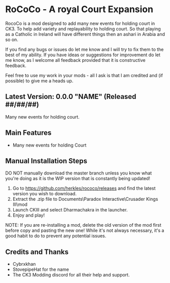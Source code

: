 # RoCoCo - A royal Court Expansion

RocoCo is a mod designed to add many new events for holding court in CK3. To help add variety and replayability to holding court. So that playing as a Catholic in Ireland will have different things then an ashari in Arabia and so on. 

If you find any bugs or issues do let me know and I will try to fix them to the best of my ability. If you have ideas or suggestions for improvement do let me know, as I welcome all feedback provided that it is constructive feedback.

Feel free to use my work in your mods - all I ask is that I am credited and (if possible) to give me a heads up.

## Latest Version: 0.0.0 "NAME" (Released ##/##/##)

Many new events for holding court. 


## Main Features

- Many new events for holding Court

## Manual Installation Steps

DO NOT manually download the master branch unless you know what you're doing as it is the WIP version that is constantly being updated!

1. Go to <https://github.com/herkles/rococo/releases> and find the latest version you wish to download.
2. Extract the .zip file to Documents\Paradox Interactive\Crusader Kings III\mod
3. Launch CKIII and select Dharmachakra in the launcher.
4. Enjoy and play!

NOTE: If you are re-installing a mod, delete the old version of the mod first before copy and pasting the new one! While it's not always necessary, it's a good habit to do to prevent any potential issues.

## Credits and Thanks

- Cybrxkhan
- StovepipeHat for the name
- The CK3 Modding discord for all their help and support.
